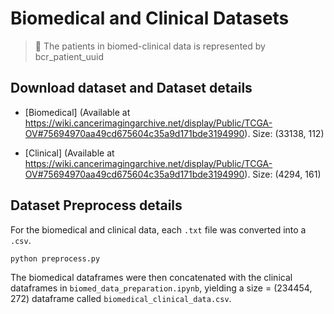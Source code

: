 # Biomedical and Clinical Datasets


> 🚧 The patients in biomed-clinical data is represented by bcr_patient_uuid

## Download dataset and Dataset details

* [Biomedical] (Available at https://wiki.cancerimagingarchive.net/display/Public/TCGA-OV#75694970aa49cd675604c35a9d171bde3194990). Size: (33138, 112)

* [Clinical] (Available at https://wiki.cancerimagingarchive.net/display/Public/TCGA-OV#75694970aa49cd675604c35a9d171bde3194990). Size: (4294, 161)
    

## Dataset Preprocess details

For the biomedical and clinical data, each `.txt` file was converted into a `.csv`. 

```bash
python preprocess.py
```

The biomedical dataframes were then concatenated with the clinical dataframes in `biomed_data_preparation.ipynb`, yielding a size = (234454, 272) dataframe called `biomedical_clinical_data.csv`.